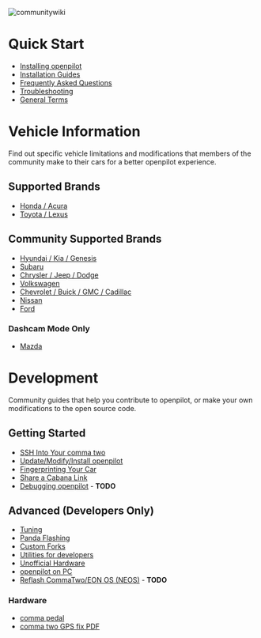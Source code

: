 ![communitywiki](https://user-images.githubusercontent.com/37757984/81886963-eaf4f380-9552-11ea-9206-164dcec6374c.jpeg)

# Quick Start
* [Installing openpilot](../wiki/Installing-openpilot)
* [Installation Guides](../wiki/Installation-Guides)
* [Frequently Asked Questions](../wiki/FAQ)
* [Troubleshooting](../wiki/Troubleshooting)
* [General Terms](../wiki/General-Terms)

# Vehicle Information
Find out specific vehicle limitations and modifications that members of the community make to their cars for a better openpilot experience.
## Supported Brands
* [Honda / Acura](../wiki/Honda-Acura)
* [Toyota / Lexus](../wiki/Toyota-Lexus)

## Community Supported Brands
* [Hyundai / Kia / Genesis](../wiki/Hyundai-Kia-Genesis)
* [Subaru](../wiki/Subaru)
* [Chrysler / Jeep / Dodge](../wiki/FCA)
* [Volkswagen](../wiki/Volkswagen)
* [Chevrolet / Buick / GMC / Cadillac](../wiki/GM)
* [Nissan](../wiki/Nissan)
* [Ford](../wiki/Ford)

### Dashcam Mode Only
* [Mazda](../wiki/Mazda)


# Development
Community guides that help you contribute to openpilot, or make your own modifications to the open source code.


## Getting Started
* [SSH Into Your comma two](../wiki/SSH)
* [Update/Modify/Install openpilot](../wiki/UpdateModifyOpenpilot)
* [Fingerprinting Your Car](../wiki/Fingerprinting)
* [Share a Cabana Link](../wiki/Cabana)
* [Debugging openpilot](../wiki/DebuggingOpenpilot) - **TODO**

## Advanced (Developers Only)
* [Tuning](../wiki/Tuning)
* [Panda Flashing](../wiki/Panda-Flashing)
* [Custom Forks](../wiki/Forks)
* [Utilities for developers](../wiki/Utilities-for-developers)
* [Unofficial Hardware](../wiki/Unofficial-Hardware)
* [openpilot on PC](../wiki/Webcam)
* [Reflash CommaTwo/EON OS (NEOS)](../wiki/Flash-NEOS) - **TODO**

### Hardware
* [comma pedal](../wiki/comma-pedal)
* [comma two GPS fix PDF](https://github.com/commaai/openpilot/files/4789621/comma_two_GPS_fix.1.pdf)